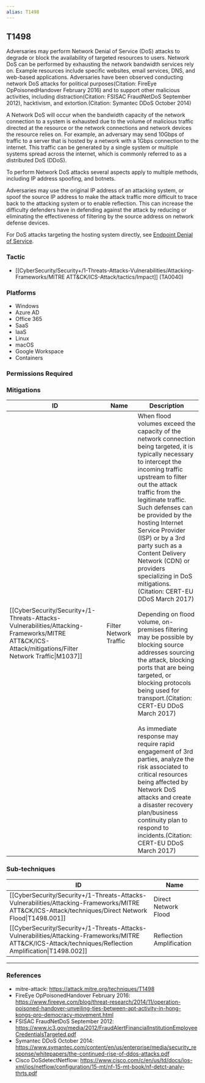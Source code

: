 ```yaml
---
alias: T1498
---
```


## T1498

Adversaries may perform Network Denial of Service (DoS) attacks to degrade or block the availability of targeted resources to users. Network DoS can be performed by exhausting the network bandwidth services rely on. Example resources include specific websites, email services, DNS, and web-based applications. Adversaries have been observed conducting network DoS attacks for political purposes(Citation: FireEye OpPoisonedHandover February 2016) and to support other malicious activities, including distraction(Citation: FSISAC FraudNetDoS September 2012), hacktivism, and extortion.(Citation: Symantec DDoS October 2014)

A Network DoS will occur when the bandwidth capacity of the network connection to a system is exhausted due to the volume of malicious traffic directed at the resource or the network connections and network devices the resource relies on. For example, an adversary may send 10Gbps of traffic to a server that is hosted by a network with a 1Gbps connection to the internet. This traffic can be generated by a single system or multiple systems spread across the internet, which is commonly referred to as a distributed DoS (DDoS).

To perform Network DoS attacks several aspects apply to multiple methods, including IP address spoofing, and botnets.

Adversaries may use the original IP address of an attacking system, or spoof the source IP address to make the attack traffic more difficult to trace back to the attacking system or to enable reflection. This can increase the difficulty defenders have in defending against the attack by reducing or eliminating the effectiveness of filtering by the source address on network defense devices.

For DoS attacks targeting the hosting system directly, see [Endpoint Denial of Service](https://attack.mitre.org/techniques/T1499).


### Tactic
- [[CyberSecurity/Security+/1-Threats-Attacks-Vulnerabilities/Attacking-Frameworks/MITRE ATT&CK/ICS-Attack/tactics/Impact]] (TA0040)

### Platforms
- Windows
- Azure AD
- Office 365
- SaaS
- IaaS
- Linux
- macOS
- Google Workspace
- Containers

### Permissions Required

### Mitigations

| ID | Name | Description |
| --- | --- | --- |
| [[CyberSecurity/Security+/1-Threats-Attacks-Vulnerabilities/Attacking-Frameworks/MITRE ATT&CK/ICS-Attack/mitigations/Filter Network Traffic\|M1037]] | Filter Network Traffic | When flood volumes exceed the capacity of the network connection being targeted, it is typically necessary to intercept the incoming traffic upstream to filter out the attack traffic from the legitimate traffic. Such defenses can be provided by the hosting Internet Service Provider (ISP) or by a 3rd party such as a Content Delivery Network (CDN) or providers specializing in DoS mitigations.(Citation: CERT-EU DDoS March 2017)<br /><br />Depending on flood volume, on-premises filtering may be possible by blocking source addresses sourcing the attack, blocking ports that are being targeted, or blocking protocols being used for transport.(Citation: CERT-EU DDoS March 2017)<br /><br />As immediate response may require rapid engagement of 3rd parties, analyze the risk associated to critical resources being affected by Network DoS attacks and create a disaster recovery plan/business continuity plan to respond to incidents.(Citation: CERT-EU DDoS March 2017) |

### Sub-techniques

| ID | Name |
| --- | --- |
| [[CyberSecurity/Security+/1-Threats-Attacks-Vulnerabilities/Attacking-Frameworks/MITRE ATT&CK/ICS-Attack/techniques/Direct Network Flood\|T1498.001]] | Direct Network Flood |
| [[CyberSecurity/Security+/1-Threats-Attacks-Vulnerabilities/Attacking-Frameworks/MITRE ATT&CK/ICS-Attack/techniques/Reflection Amplification\|T1498.002]] | Reflection Amplification |


---
### References

- mitre-attack: https://attack.mitre.org/techniques/T1498
- FireEye OpPoisonedHandover February 2016: https://www.fireeye.com/blog/threat-research/2014/11/operation-poisoned-handover-unveiling-ties-between-apt-activity-in-hong-kongs-pro-democracy-movement.html
- FSISAC FraudNetDoS September 2012: https://www.ic3.gov/media/2012/FraudAlertFinancialInstitutionEmployeeCredentialsTargeted.pdf
- Symantec DDoS October 2014: https://www.symantec.com/content/en/us/enterprise/media/security_response/whitepapers/the-continued-rise-of-ddos-attacks.pdf
- Cisco DoSdetectNetflow: https://www.cisco.com/c/en/us/td/docs/ios-xml/ios/netflow/configuration/15-mt/nf-15-mt-book/nf-detct-analy-thrts.pdf
